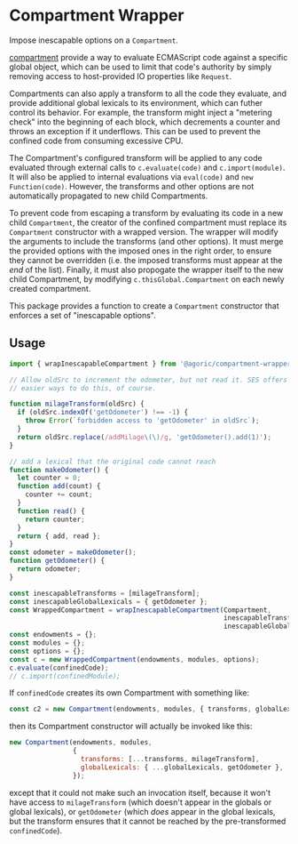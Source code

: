 # Compartment Wrapper

Impose inescapable options on a `Compartment`.

[compartment][Compartments] provide a way to evaluate ECMAScript code against a specific global object, which can be used to limit that code's authority by simply removing access to host-provided IO properties like `Request`.

Compartments can also apply a transform to all the code they evaluate, and provide additional global lexicals to its environment, which can futher control its behavior. For example, the transform might inject a "metering check" into the beginning of each block, which decrements a counter and throws an exception if it underflows. This can be used to prevent the confined code from consuming excessive CPU.

The Compartment's configured transform will be applied to any code evaluated through external calls to `c.evaluate(code)` and `c.import(module)`. It will also be applied to internal evaluations via `eval(code)` and `new Function(code)`. However, the transforms and other options are not automatically propagated to new child Compartments.

To prevent code from escaping a transform by evaluating its code in a new child `Compartment`, the creator of the confined compartment must replace its `Compartment` constructor with a wrapped version. The wrapper will modify the arguments to include the transforms (and other options). It must merge the provided options with the imposed ones in the right order, to ensure they cannot be overridden (i.e. the imposed transforms must appear at the *end* of the list). Finally, it must also propogate the wrapper itself to the new child Compartment, by modifying `c.thisGlobal.Compartment` on each newly created compartment.

This package provides a function to create a `Compartment` constructor that enforces a set of "inescapable options".


## Usage

```js
import { wrapInescapableCompartment } from '@agoric/compartment-wrapper';

// Allow oldSrc to increment the odometer, but not read it. SES offers much
// easier ways to do this, of course.

function milageTransform(oldSrc) {
  if (oldSrc.indexOf('getOdometer') !== -1) {
    throw Error(`forbidden access to 'getOdometer' in oldSrc`);
  }
  return oldSrc.replace(/addMilage\(\)/g, 'getOdometer().add(1)');
}

// add a lexical that the original code cannot reach
function makeOdometer() {
  let counter = 0;
  function add(count) {
    counter += count;
  }
  function read() {
    return counter;
  }
  return { add, read };
}
const odometer = makeOdometer();
function getOdometer() {
  return odometer;
}

const inescapableTransforms = [milageTransform];
const inescapableGlobalLexicals = { getOdometer };
const WrappedCompartment = wrapInescapableCompartment(Compartment,
                                                      inescapableTransforms,
                                                      inescapableGlobalLexicals);
const endowments = {};
const modules = {};
const options = {};
const c = new WrappedCompartment(endowments, modules, options);
c.evaluate(confinedCode);
// c.import(confinedModule);
```

If `confinedCode` creates its own Compartment with something like:

```js
const c2 = new Compartment(endowments, modules, { transforms, globalLexicals });
```

then its Compartment constructor will actually be invoked like this:

```js
new Compartment(endowments, modules,
                {
                  transforms: [...transforms, milageTransform],
                  globalLexicals: { ...globalLexicals, getOdometer },
                });
```

except that it could not make such an invocation itself, because it won't have access to `milageTransform` (which doesn't appear in the globals or global lexicals), or `getOdometer` (which *does* appear in the global lexicals, but the transform ensures that it cannot be reached by the pre-transformed `confinedCode`).



  [Compartments]: https://github.com/Agoric/SES-shim/blob/master/packages/ses/README.md#compartment
  [SES]: https://github.com/Agoric/SES-shim/blob/master/packages/ses/README.md
